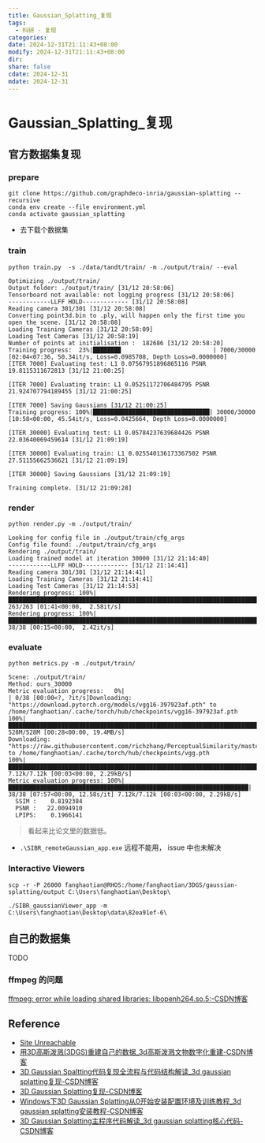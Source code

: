 ```yaml
---
title: Gaussian_Splatting_复现
tags:
  - 科研 - 复现
categories: 
date: 2024-12-31T21:11:43+08:00
modify: 2024-12-31T21:11:43+08:00
dir: 
share: false
cdate: 2024-12-31
mdate: 2024-12-31
---
```


# Gaussian_Splatting_复现

## 官方数据集复现

### prepare

```
git clone https://github.com/graphdeco-inria/gaussian-splatting --recursive
conda env create --file environment.yml
conda activate gaussian_splatting
```

- 去下载个数据集

### train

```
python train.py  -s ./data/tandt/train/ -m ./output/train/ --eval

Optimizing ./output/train/
Output folder: ./output/train/ [31/12 20:58:06]
Tensorboard not available: not logging progress [31/12 20:58:06]
------------LLFF HOLD------------- [31/12 20:58:08]
Reading camera 301/301 [31/12 20:58:08]
Converting point3d.bin to .ply, will happen only the first time you open the scene. [31/12 20:58:08]
Loading Training Cameras [31/12 20:58:09]
Loading Test Cameras [31/12 20:58:19]
Number of points at initialisation :  182686 [31/12 20:58:20]
Training progress:  23%|███████▉                          | 7000/30000 [02:04<07:36, 50.34it/s, Loss=0.0985708, Depth Loss=0.0000000]
[ITER 7000] Evaluating test: L1 0.07567951896865116 PSNR 19.8115311672813 [31/12 21:00:25]

[ITER 7000] Evaluating train: L1 0.05251172706484795 PSNR 21.924707794189455 [31/12 21:00:25]

[ITER 7000] Saving Gaussians [31/12 21:00:25]
Training progress: 100%|█████████████████████████████████| 30000/30000 [10:58<00:00, 45.54it/s, Loss=0.0425664, Depth Loss=0.0000000]

[ITER 30000] Evaluating test: L1 0.05784237639684426 PSNR 22.03640069459614 [31/12 21:09:19]

[ITER 30000] Evaluating train: L1 0.025540136173367502 PSNR 27.51155662536621 [31/12 21:09:19]

[ITER 30000] Saving Gaussians [31/12 21:09:19]

Training complete. [31/12 21:09:28]
```

### render

```
python render.py -m ./output/train/

Looking for config file in ./output/train/cfg_args
Config file found: ./output/train/cfg_args
Rendering ./output/train/
Loading trained model at iteration 30000 [31/12 21:14:40]
------------LLFF HOLD------------- [31/12 21:14:41]
Reading camera 301/301 [31/12 21:14:41]
Loading Training Cameras [31/12 21:14:41]
Loading Test Cameras [31/12 21:14:53]
Rendering progress: 100%|██████████████████████████████████████████████████████████████████████████| 263/263 [01:41<00:00,  2.58it/s]
Rendering progress: 100%|████████████████████████████████████████████████████████████████████████████| 38/38 [00:15<00:00,  2.42it/s]
```

### evaluate

```
python metrics.py -m ./output/train/

Scene: ./output/train/
Method: ours_30000
Metric evaluation progress:   0%|                                                                             | 0/38 [00:00<?, ?it/s]Downloading: "https://download.pytorch.org/models/vgg16-397923af.pth" to /home/fanghaotian/.cache/torch/hub/checkpoints/vgg16-397923af.pth
100%|█████████████████████████████████████████████████████████████████████████████████████████████| 528M/528M [00:28<00:00, 19.4MB/s]
Downloading: "https://raw.githubusercontent.com/richzhang/PerceptualSimilarity/master/lpips/weights/v0.1/vgg.pth" to /home/fanghaotian/.cache/torch/hub/checkpoints/vgg.pth
100%|███████████████████████████████████████████████████████████████████████████████████████████████████████████████████████████████| 7.12k/7.12k [00:03<00:00, 2.29kB/s]
Metric evaluation progress: 100%|████████████████████████████████████████████████████████████████████| 38/38 [07:57<00:00, 12.58s/it] 7.12k/7.12k [00:03<00:00, 2.29kB/s]
  SSIM :    0.8192384
  PSNR :   22.0094910
  LPIPS:    0.1966141
```

> 看起来比论文里的数据低。

- `.\SIBR_remoteGaussian_app.exe` 远程不能用， issue 中也未解决

### Interactive Viewers

```
scp -r -P 26000 fanghaotian@RHOS:/home/fanghaotian/3DGS/gaussian-splatting/output C:\Users\fanghaotian\Desktop\

./SIBR_gaussianViewer_app -m C:\Users\fanghaotian\Desktop\data\82ea91ef-6\
```

## 自己的数据集

TODO

### ffmpeg 的问题

[ffmpeg: error while loading shared libraries: libopenh264.so.5:-CSDN博客](https://blog.csdn.net/weixin_43546619/article/details/124219304)

## Reference

- [Site Unreachable](https://zhuanlan.zhihu.com/p/685698909)
- [用3D高斯泼溅(3DGS)重建自己的数据\_3d高斯泼溅文物数字化重建-CSDN博客](https://blog.csdn.net/leviopku/article/details/136480697)
- [3D Gaussian Spaltting代码复现全流程与代码结构解读\_3d gaussian splatting复现-CSDN博客](https://blog.csdn.net/weixin_71780622/article/details/135484407)
- [3D Gaussian Splatting复现-CSDN博客](https://blog.csdn.net/Sakuya__/article/details/135376331)
- [Windows下3D Gaussian Splatting从0开始安装配置环境及训练教程\_3d gaussian splatting安装教程-CSDN博客](https://blog.csdn.net/weixin_64588173/article/details/138140240)
- [3D Gaussian Splatting主程序代码解读\_3d gaussian splatting核心代码-CSDN博客](https://blog.csdn.net/xiner0114/article/details/143283944)
